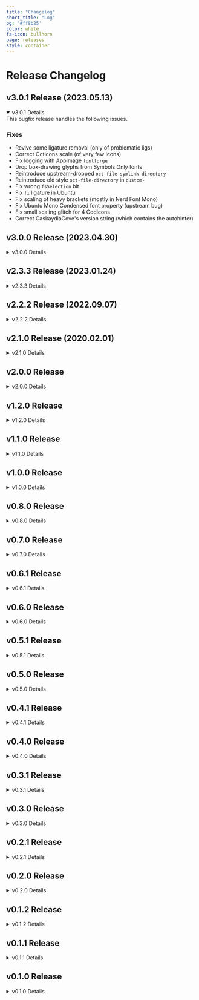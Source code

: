 ```yaml
---
title: "Changelog"
short_title: "Log"
bg: '#ff8b25'
color: white
fa-icon: bullhorn
page: releases
style: container
---
```


<h1 class="center">Release Changelog</h1>

<h2>v3.0.1 Release (2023.05.13)</h2>
<details open>
  <summary>v3.0.1 Details</summary>
  <div markdown="1">
This bugfix release handles the following issues.

### Fixes
  - Revive some ligature removal (only of problematic ligs)
  - Correct Octicons scale (of very few icons)
  - Fix logging with AppImage `fontforge`
  - Drop box-drawing glyphs from Symbols Only fonts
  - Reintroduce upstream-dropped `oct-file-symlink-directory`
  - Reintroduce old style `oct-file-directory` in `custom-`
  - Fix wrong `fsSelection` bit
  - Fix `fi` ligature in Ubuntu
  - Fix scaling of heavy brackets (mostly in Nerd Font Mono)
  - Fix Ubuntu Mono Condensed font property (upstream bug)
  - Fix small scaling glitch for 4 Codicons
  - Correct CaskaydiaCove's version string (which contains the autohinter)
  </div>
</details>

<h2>v3.0.0 Release (2023.04.30)</h2>
<details>
  <summary>v3.0.0 Details</summary>
  <div markdown="1">
This major release introduces some breaking changes:

### Breaking 1: Naming

This release fixes some long standing issues that are due to the naming of the fonts: There is a completely new naming scheme. This might be inconvientient for existing setups, sorry.
  - Some fonts will have `Nerd Font` in the name while other have it abbreviated as `NF`. This is needed because some names just were too long. (Same for `Nerd Font Mono` and `NFM`.)
  - There are no `Windows Compatible` fonts anymore. All fonts work on all platforms.
  - The `Complete` from the font names (and the repo directories) has been dropped (Complete is the new normal).
  - The name parts will be ordered as expected with style and weight last (`Somefont Bold Nerd Font` -> `Somefont Nerd Font Bold`).
  - The filename will have no blanks anymore.

### Breaking 2: Material Design Icons Codepoints

The old Material Design Icon codepoints are finally dropped. Due to an historic mistake we placed them in between some asiatic glyphs, breaking that script.
Since v2.3.0 the (updated and expanded) Material Design Icons have new codepoints in the 5 digit region.
  - Dropped codepoints `F500`... and class names `nf-mdi-*`
  - New codepoints `F0001`... and class names `nf-md-*`
  - The whole discussions are here: https://github.com/ryanoasis/nerd-fonts/issues/365
  - A translation table is available here: https://github.com/ryanoasis/nerd-fonts/issues/1059#issuecomment-1404891287
  - There are tools out there that probably can update your configuration.

Otherwise this is a 'Update release', so now the good stuff:

### Updates
  - Update `Agave` to v37
  - Update `Arimo` to 1.33
  - Update `DaddyTimeMono` to 1.2.3
  - Update `Fira Mono` to 3.206
  - Update `Go Mono` to 2.010
  - Update `Hermit` to 2.0
  - Update `IBM Plex` to 2.3
  - Update `Iosevka` to 22.1.0
  - Update `Literation` to 2.1.5
  - Update `Lilex` to 2.000
  - Update `mononoki` to 1.6
  - Update `MPlus` to ... current
  - Update `Overpass` to 3.0.5
  - Update `Roboto Mono` to 3.0
  - Update `Source Code Pro` to 2.038
  - Update `Terminus` to 4.49.2
  - Update `Victor Mono` to 1.5.4
  - Update the Octicons set to 18.3.0

### Features
  - New font `ComicShannsMono`
  - New variant in release `Nerd Font Propo` for GUI usecases
  - Patch in heavy angle brackets
  - Patch in boxdrawing glyphs (if the font has no complete set)
  - Repair Panose info if source font has broken data
  - Reform PowerlineExtra sizing
  - Autocreate a `FontPatcher.zip` from `HEAD`
  - Create a json database with css names
  - Disentangle `Iosevka` into two packets (one for `Iosevka Term`)
  - Add option to manipulate `xAvgCharWidth` (needed rarely by self-patchers)
  - Add option to allow italic-less fonts with oblique
  - Add `--debug` and `--dry` to `font-patcher`
  - Add logging into file to `font-patcher`
  - Add `NERDFONTS` environment variable to transport options through `gotta-patch-em`

### Improvements
  - Fix `Caskaydia Code` height different to `Cascadia Code` (hinting problem) (font is now `ttf` instead of `otf`!)

### Fixes
  - Fix baseline to basline distance (line gap) for some fonts
  - Fix weather icons cloud scaling
  - Fix UniqueID of the fonts
  - Fix `Bitstream Vera` name: Is now `Bitstrom Wera` due to licensing issue
  - No fix, but: Drop support for Python 2

### Remark
I can feel the hurt of the breaking changes, but some old decisions just proved to be wrong.
Many thanks to all the Issue reporters and pull requesters that help keep this project going!
  </div>
</details>

<h2>v2.3.3 Release (2023.01.24)</h2>
<details>
  <summary>v2.3.3 Details</summary>
  <div markdown="1">
The `v2.3.x` release is an interim release that tackles a lot technical issues and some updates. It is the preparatory step for `v3.0.0` that will update 'everything' and introduce new concepts. See [#1074](https://github.com/ryanoasis/nerd-fonts/discussions/1074).

### Features
  - Process `TTC` files #783
  - Preserve existing bitmaps #939
  - Symbol scaling in nonmono (down to 2 'widths') #748
  - Add New Material Design Icons to **its own region** by @earboxer #773
  - Calculate line gap correctly #1060 #943 _2.3.2_

### Updates
  - Update `Inconsolata` to v3.000 #775
  - Update `3270font` to v3.0.1 #948
  - Update `JetBrains Mono` to 2.304 by @rluvaton #1053 c6b3b0841 _2.3.2_
  - Update `Mononoki` to 1.5 fec587385
  - Update `Seti` glyph set #978

### Improvements
  - `install.sh --remove` #822
  - Stable codepoints #778
  - Add `-WindowsCompatibleOnly` on `install.ps1` by @ev-dev #841
  - Sunset ligature removal #977
  - Fix Iosevka Family names #1019
  - Fix unequal weather icon scale #916
  - Use Fontforge January 2023 Release #1037
  - Warn if sourcefont is a variable font `VF` #960
  - Improve Assembly icon by @ignamartinoli #990
  - Cover alternate unicode encodings _(for Input Mono)_ by @nathanielevan #1058 _2.3.2_

### Fixes
  - Fix `fontconfig` #920
  - Fix scaling related rounding error #921
  - Fix hasklug ligature #938
  - Avoid patching proportional sources #912
  - Fix JetBrains Mono `!=` ligature #964
  - Fix licenses in archives #981 8a749ab21 _2.3.3_
  - Fix crash on some custom sets #1006
  - Sanitize output filenames #1029
  - Fix some Nerd Font Mono too wide #1045 #1062 _2.3.2_
  - Fix unexpected 'Book' SubFamily #1047
  - Fix Nerd Fonts Symbols Only metrics 4939ac5 _2.3.3_

## Next Release Outlook

The `v3.0.0` release will bring two bigger changes:

### Material Design Icons
The Material Design Icons have to move codepoints. Historically we patch them in between `F500` - `FD46`; but part of that range is needed for Chinese and other glyphs. With #773 and _Plan 5+_ of #365 their new home will be after `F0001`. And they grow considerably.

The `v2.3.x` release has both, the 'old' and the 'new' codepoints to enable you an easier transision. **Please change** already **now** your prompts and other uses to the new codepoints. Release `v3.0.0` will finally drop the old codepoints (`F500` - `FD46`).

### Naming
Naming will also change. The name parts will move to places where they are customarily expected (e.g. weight and style comes last). This will fix some more problems. Probably we will drop the `Complete` monicker, as ... everyone uses the complete versions, it just takes precious space in the names.
The details are not fixed yet, follow [#1074](https://github.com/ryanoasis/nerd-fonts/discussions/1074) to keep up to date.

### Details
  - [Release 2.3.0](https://github.com/ryanoasis/nerd-fonts/releases/tag/v2.3.0)
  - [Release 2.3.1](https://github.com/ryanoasis/nerd-fonts/releases/tag/v2.3.0)
  - [Release 2.3.2](https://github.com/ryanoasis/nerd-fonts/releases/tag/v2.3.0)

## Remark
This release was even more bumpy then the previous one. Please accept my apologies.
Many thanks to all the Issue reporters and pull requesters that help keep this project going!
  </div>
</details>


<h2>v2.2.2 Release (2022.09.07)</h2>
<details>
  <summary>v2.2.2 Details</summary>
  <div markdown="1">
### New Features

  - Added new fonts:
    - Lilex (PR #474 @adavidzh)
  - Make Nerd Fonts Monospaced Again (PR #746)
  - Docker support (PR #449 @mdschweda)
  - Add Codicons (PR #705 @cstrahan)

### Updates / Improvements

  - Updated various fonts:
    - Victor Mono to 1.4.1 (PR #516 @ea2809)
    - Hasklig to v1.2 (PR #555 @Tehnix)
    - Iosevka to 6.1.3 (PR #622 @FollieHiyuki)
    - Fira Code to 6.2 (PR #704 @gitfool)
    - JetBrains Mono to v2.251 (PR #776 @moritzdietz)
    - Cascadia to 2111.01 (PR #723 @Finii)
  - Update Font Logos to 1.0.1 (PR #859)

### Fixes

  - Various fixes and improvements, see release pages
    - [Release 2.2.0](https://github.com/ryanoasis/nerd-fonts/releases/tag/v2.2.0)
    - [Release 2.2.1](https://github.com/ryanoasis/nerd-fonts/releases/tag/v2.2.1)
    - [Release 2.2.2](https://github.com/ryanoasis/nerd-fonts/releases/tag/v2.2.2)
  </div>
</details>

<h2>v2.1.0 Release (2020.02.01)</h2>
<details>
  <summary>v2.1.0 Details</summary>
  <div markdown="1">
### New Features

  - Added new fonts:
    - IBM Plex (PR #253 @romen)
    - iA Writer (patched as iM Writing) (PR #326 @xasx)
    - Agave (PR #327 @xasx)
    - DaddyTimeMono (fixes #330)
    - Victor Mono (PR #364 @kule)
    - Cascadia Code (patched as Caskaydia Cove)
    - JetBrains Mono (PR #421 @Knovour, fixes #420, #425)
  - Added chocolatey install script (PR #259 @rahuliyer95)
  - Added PowerShell installation script for Windows (PR #357 @LZong-tw)
  - Added font previews to website (fixes #316)

### Updates / Improvements

  - Updated most of the glyphs in the 'original-source' (PR #249 @danbee)
  - Updated font patcher script via refactor (PR #288 @haasosaurus)
  - Updated various fonts:
    - Updated Fira Code to version 1.206 (PR #298 @mashehu)
    - Updated 'Fura' to 'Fira' (PR #356 @ShalokShalom) (fixes #352)
    - Updated Fira Code to version 2.0 (PR #372 @hugo-vrijswijk, fixes #424)
    - Updated Iosevka to version 2.1.0 (PR #328 @MindTooth)
    - Updated Fantasque Sans Mono to version 1.8.0 (PR #423 @adzenith)
    - Updated Inconsolata to version 2.001 (fixes #289)
    - Updated Liberation to version 2.00.5 (fixes #344)
    - Updated Victor Mono to version 1.3.1 (fixes #388)
  - Added Cascadia Code to font sources (PR #374 @AaronFriel)
  - Added new language translations:
    - Added Polish readme (PR #301 @P1X3L0V4)
    - Added Spanish readme (PR #378 @Tamh)
    - Added Korean readme (PR #382 @ParkSB)
    - Added Ukrainian readme (PR #392 @igavelyuk)
    - Added Japanese readme (PR #389 @delphinus)
    - Added Italian readme (PR #427 @JGiola)
  - Added documentation about ligatures for patched fonts (PR #315 @sideeffffect)

### Fixes

  - Fixed monospace overlapping (PR #283 @haasosaurus, fixes #270)
  - Fixed glyph bears in monospaced variants (PR #394 @Finii)
  - Fixed archive artifact script not including all fonts (fixes #418)
  - Fixed URLs in font table (PR #260 @raffclar)
  - Fixed possible mixed content error on website for Google Fonts (PR #276 @mashehu)
  - Fixed UX of font-patcher log to be inside `<details>` block (PR #291 @kevinSuttle)
  - Fixed bash scripts execution from non-standard bash (PR #282 @deadloko)
  - Fixed missing variations of Meslo (PR #308 @segevfiner fixes #302)
  - Fixed typo (PR #331 @mikeshatch)
  - Fixed typo in css class and cheatsheet (fixes #285)
  - Fixed including uuid files (ignored) (PR #371 @lebel)
  - Fixed RFN for Anka Coder (PR #376 @gunman808)
  - Fixed BigBlueTerminal font formatting in readme (PR #381 @this-is-you)
  - Fixed formatting of Agave readme (PR #379 @Roshanjossey)
  - Fixed link to Fish Shell on website (PR #385 @kaykayehnn)
  - Fixed showcase images in FiraCode readme (PR #405 @equwal)
  - Fixed outdated AUR references (PR #416 @sudoLife)
  - Fixed elixir image src in Fira Code readme (PR #419 @kadimisetty)
  - Fixed missing Italic variation for SourceCodePro (fixes #271)
  - Fixed English text in French translation (PR #322 @leoz2007)
  - Fixed exit code in install script (PR #361 @evaryont)
  - Fixed link of Caskroom (PR #349 @satoryu)
  </div>
</details>

<h2>v2.0.0 Release</h2>
<details>
  <summary>v2.0.0 Details</summary>
  <div markdown="1">
### New Features

  - Added new fonts:
    - Noto (all variations) (#213)
    - Overpass Mono (fixes #177)
    - BigBlue Terminal (fixes #170)
    - Dyslexic (fixes #217)
    - Iosevka Term variant (no ligatures) (fixes #198)
    - FiraCode TTF variant (fixes #244)
    - SourceCodePro italics variant (fixes #236)
  - Added new glyph sets:
    - [Material Design Icons](https://github.com/templarian/MaterialDesign)
    - [Weather](https://github.com/erikflowers/weather-icons)
  - Added new glyphs to core:
    - Elm (fixes #172)
    - Elixir (fixes #228)
    - Electron (fixes #237)
  - Added new translations:
    - Added Traditional Chinese of readme (partially fixes #118) (PR #222) (@MindyTai)
    - Added French readme (partially fixes #118) (PR #251) (@pgrimaud)
  - Added ability to remove ligatures via the `--removeligatures` option in `font-patcher`
  - Added `--configfile` option to `font-patcher`

### Updates / Improvements

  - Updated `Hack` font to latest version (`v3.003`) (fixes #216) (with help from @chrissimpkins)
  - Updated `Iosevka` to the latest version (`v1.14.0`) (fixes #229)
  - Updated `Fantasque Sans Mono` to the latest version (`v1.7.2`) (fixes #240)
  - Updated `MPlus` version from `1.018` to `1.063`
  - Updated documentation for urxvt wcwidth implementations (fixes #155)
  - Updated logos and Sankey diagram

### Breaking Updates / Improvements / Changes

  - Updated Font Logos (formerly Font Linux) to latest version (fixes #157)

### Fixes

  - Fixed incorrect exitcode returned from installer (fixes #218) (PR #230 @Phuurl)
  - Fixed 3270 font not being valid/installable on Windows (fixes #12, #196)
  - Fixed weather variables script typo (PR #242 @snown)
  - Fixed Monospaced fonts having ligatures by default (fixed Meslo Mono having ligatures) (fixes #186)
  - Fixed Hasklig ExtraLight & Light variants (fixes #231)
  </div>
</details>

<h2>v1.2.0 Release</h2>
<details>
  <summary>v1.2.0 Details</summary>
  <div markdown="1">
### New Features
  - Added new fonts:
    - `Arimo` (fixes #206) (PR #207 @Ksbugbee)
    - `Go-Mono` (PR #199 @bbrks)
    - `Tinos` (fixes #200) (PR #201 @jerezereh)
    - `InconsolataLGC` (PR #205 @iloginow)
    - `Cousine` (fixes #208) (PR #209 @de-olagundoye)
  - Added Contributors section to Website and Repo (fixes #160) (PR #202, PR #204 @lucasreed)
  - Added Travis CI and integrated with ShellCheck script (fixes #120) (#212 PR @andrewimeson)
  - Added new translations:
    - Added Russian translation of readme (partially fixes #118) (PR #203 @magauran)
    - Added Mandarin Chinese translation of readme (partially fixes #118) (PR #214 @hiby90hou)

### Updates / Improvements
  - Updated `Hasklig (Hasklug)` font from version `1.0` to `1.1` (fixes #188) (PR #215 @fernandomora)
  - Updated fontconfig with `monospace` (PR #211 @Tyilo)

### Fixes
  - Fixed font-patcher relative path issues with glyph sources (PR #193 @theGivingTree)
  - Fixed install script not being callable from other directories (PR #194 @Twanislas)
  - Fixed broken links (@reujab)
  - Fixed minor misc readme issues
  </div>
</details>

<h2>v1.1.0 Release</h2>
<details>
  <summary>v1.1.0 Details</summary>
  <div markdown="1">
### New Features
  - Added shell helper script (and shell variables) for referencing glyphs (PR #147 @powerman)
  - Added new fonts:
    - `InconsoltaGo` (PR #130 @sodiumjoe)
    - `Ubuntu` (non mono) (fixes #134)
  - Added release script (fixes #137)
  - Added better terminal and font test scripts
  - Added CSS file for using Nerd Fonts on websites
  - Added script to build CSS file with classes to use Nerd Font glyphs
  - Added `--adjust-line-height` option to `font-patcher`

### Updates / Improvements
  - Updated 'Features' section counts (fixes #117) (PR #122 @OmarB97)
  - Updated location of readme images (PR #149 @agriffis)
  - Updated `DejaVu` version from `2.33` to `2.37` (and removes the `DejaVu for Powerline`) (PR #151 @agriffis)
  - Updated Reserved Font Name (RFN) details and provides clarification (fixes #136)
  - Updated `Ubuntu Mono` version from `0.80` to `0.83` and adds missing Bold and Italic variants (fixes #134)
  - Updated `FiraCode` version from `1.102` to `1.204` (fixes #180) (PR #181 @aidanharris)
  - Updated install and Quick Links info in readme
  - Updated Homebrew font install in readme
  - Updated readme with AUR package links
  - Updated readme with links to [NerdFonts.com's Cheat Sheet](http://nerdfonts.com/#cheat-sheet)
  - Updated readme with 'TL;DR' section and re-ordering of font install options (fixes #124)
  - Updated readme with more details on font install options
  - Updated various readme sections
  - Updated contributing markdown with better information
  - Updated explanations of `--mono` option and monospace in general (fixes #165)
  - Updated `font-patcher` progress bars styling
  - Updated `installh.sh` script to support installing to global system paths via `-U` (default) or `-S` flags (PR #187 @brennanfee)

### Fixes
  - Fixed Powerline glyphs sizes, alignment and offsets (fixes #26)
  - Fixed FAQ links in `.github/` (PR #132 @polyzen)
  - Fixed Homebrew command instructions in readme (PR #133 @teddy-error)
  - Fixed markdown rendering issues in readme (PR #148 @aloisdg)
  - Fixed glyph offsets (especially Powerline) (fixes #142)
  - Fixed incorrect typeface names on some fonts (fixes #126)
  - Fixed `Font Linux` screenshot with correct code points (fixes #138) (PR #149 @agriffis)
  - Fixed trailing spaces in readme (clean-up) (PR #167 @thyrlian)
  - Fixed wiki link in issue template (fixes #174) (PR #179 @kballard)
  - Fixed misc typos and link references in readme and `font-patcher` (PR #184 @reujab)
  - Fixed font family name conflicts by adding `Mono` to single-width fonts (fixes #176) (PR #178 @kballard)
  - Fixed `font-patcher` progress bar rounding output (PR #183 @reujab)
  - Fixed executing scripts from other directories (PR #185 @reujab)
  - Fixed missing glyph `e0ca` (ice waveform mirrored) (fixes #182)
  - Fixed `Hasklig` (`Hasklug`) SIL OFL compliance issue
  - Fixed missing or out of date patched font readmes
  - Fixed `font-patcher` glyph set count not ignoring empty codepoints
  - Fixed `font-patcher` progress bars stopping at incorrect percentage
  </div>
</details>

<h2>v1.0.0 Release</h2>
<details>
  <summary>v1.0.0 Details</summary>
  <div markdown="1">
### New Features
  - Added 6 new fonts:
    - Code New Roman (enhancement #85)
    - Gohu (enhancement #90)
    - Hasklig (enhancement PR #103) (@jrolfs)
    - Mononoki (enhancement #89)
    - Share Tech Mono (enhancement #105)
    - Space Mono (enhancement #93)
  - Added new Glyph Sets:
    - [Font Awesome Extension](http://andrelgava.github.io/font-awesome-extension/) (Over 170 glyphs) (enhancement #96)
    - [IEC Power Symbols](http://unicodepowersymbol.com/) (enhancement #94)
  - Added additional methods to download the fonts:
    - Support for [Home Brew fonts](https://github.com/caskroom/homebrew-fonts) (enhancement #72)
    - Archive downloads via releases with scripts to generate archive downloads for patched fonts (enhancement #32)
  - Added single Nerd Fonts glyphs only fonts for Fontconfig aliasing (enhancement #84)
  - Added TTF version of Terminess (Terminus) font (fixes #23)
  - Added support for custom symbol fonts (with `--custom` flag) (PR #107 @sharkusk)
  - Added progress bars options: `--progressbars` & `--no-progressbars` to patcher script
  - Added `--postprocess` flag to allow additional scripts to run after patching (related to #70)

### Updates / Improvements
  - Improved repository size greatly (partially fixes #73)
    - Provides only `complete` version of patched fonts by default (others are still possible via patcher script)
  - Removed `minimal` version of patched fonts (not particularly useful)
  - Removed `variation` versions of patched fonts and instead provides generated list of commands for each combination
  - Updated Font Awesome to the latest version v4.7.0:
    - https://github.com/FortAwesome/Font-Awesome/releases/tag/v4.7.0
    - https://github.com/FortAwesome/Font-Awesome/issues?q=milestone%3A4.7.0
  - Updated Octicons font from [v3.2.0](https://github.com/github/octicons/releases/tag/v3.2.0) to [v4.4.0](https://github.com/github/octicons/releases/tag/v4.4.0)
    - Last version with [font support](https://github.com/primer/octicons/issues/108)
    - Adds glyphs: `verified`, `smiley`, `unverified`, `ellipses`, `file`, `grabber`, `plus-small`, `reply`
    - Various glyph modifications and fixes
  - Updated [DejaVu Sans Mono](http://dejavu-fonts.org/wiki/Changelog) from version 2.33 to 2.37
  - Updated readme with information on shallow cloning (enhancement #102)
  - Updated readme with better readability, prose, and removes some passive voice issues
  - Updated sankey diagram in readme with a more visual representation of the glyphs combined
  - Updated readability and format of changelog (even past versions)
  - Removed redundant flag `--limit-font-name-length`

### Fixes
  - Added missing glyphs in range `2630` through `2637` (trigrams) to DejaVu Sans Mono (fixes #100)
  - Fixed various missing glyphs such as `heart`, `zap`, `desktop` (fixes #87)
  - Fixed several long standing issues (fix & enhancement PR #107) (@sharkusk)
    - glyphs (scaling and positioning) (fixes #74)
    - Monospaced font issues
    - Windows and macOS issues (fixes #111)
  - Fixed font name for glyph font 'PowerlineExtraSymbols.otf' (fixes #109)
  - Fixed and tweaked various powerline gaps (PR #107 @sharkusk)
  - Fixed Hack hints being removed in patched versions (Knack) (fixes #70, with help from @chrissimpkins)
  - Fixed various issues with '--careful' flag (PR #107 @sharkusk)
  - Fixed missing codepoint conflict information for Octicons & Font Awesome (fixes #116) (image from @kaymmm)
  - Fixed and refactored various code logic and style
  </div>
</details>

<h2>v0.8.0 Release</h2>
<details>
  <summary>v0.8.0 Details</summary>
  <div markdown="1">
  - Added 2 new fonts:
    - [Fantasque Sans Mono](https://github.com/belluzj/fantasque-sans) (enhancement #80)
    - [Iosevka](https://github.com/be5invis/Iosevka) (enhancement #81)
  - Added new Glyph set: [Font Linux](https://github.com/Lukas-W/font-linux) (enhancement #75)
  - Updated font install script to limit to a single font family (more typical use case) (enhancement PR #82) (@rawkode)
  - Updated readme: Misc readability tweaks and clean-up
  - Fixed Powerline Symbols not correctly rendering (if font already has the symbols) (fixes #78)
  - Fixed AttributeError with Python 3 version of font patcher script (fixes #79)
  - Fixed certain Hack/Knack font style sets by updating version of Hack to [v2.020](https://github.com/chrissimpkins/Hack/releases/tag/v2.020) (fixes #63)
  </div>
</details>

<h2>v0.7.0 Release</h2>
<details>
  <summary>v0.7.0 Details</summary>
  <div markdown="1">
  - Added 3 new fonts:
    - Monoid (enhancement #54)
    - Roboto Mono (enhancement #55)
    - Fira Code (enhancement PR #62, fixes #59) (@jrolfs)
  - Added 1 new font variant:
    - Proggy Clean (Slashed Zero) (fixes #69)
  - Added contributing and issue PR templates (enhancement #66)
  - Added Python 3 version of the font-patcher script (fixes #49)
  - Improved explanation of font choices (complete vs alternative vs minimal choices) with bash script to maintain (fixes #52)
  - Updated Hack to v2.019 (fixes #53)
  - Updated Font Awesome to the latest version v4.5.0 (20 new icons) (fixes #48):
    - https://github.com/FortAwesome/Font-Awesome/releases/tag/v4.5.0
    - https://github.com/FortAwesome/Font-Awesome/issues?q=milestone%3A4.5.0
  - Fixed fonts showing as duplicates in OS X Font Book (fixes #56, enhancement PR #61) (@jrolfs)
  - Fixed Powerline Symbols not being applied correctly to patched fonts since v0.5.0 (fixes #68, fix PR #71) (@F1LT3R)
  </div>
</details>

<h2>v0.6.1 Release</h2>
<details>
  <summary>v0.6.1 Details</summary>
  <div markdown="1">
  - Added 'font installation' section from [vim-devicons](https://github.com/ryanoasis/vim-devicons) with changes (enhancement PR #47) (@her)
  - Improved various readme updates and fixes: Improved section headers, gitter badge, misc
  - Fixed possible error with `--careful` flag (fixes #45)
  - Fixed default font directory on linux install script to `~/.local/share/fonts` as the previous was deprecated (fix PR #51) (@shaief)
  - Fixed broken curl download example (fixes #50)
  </div>
</details>

<h2>v0.6.0 Release</h2>
<details>
  <summary>v0.6.0 Details</summary>
  <div markdown="1">
  - Updated Font naming conventions and directory paths that are more manageable (partially fixes #32, #42)
  - Updated Font variations to use same Font Family (partially fixes #25, #42)
  - Updated Hack/Knack font to [v2.018](https://github.com/chrissimpkins/Hack/releases/tag/v2.018) (enhancement #39)
  - Updated Source Code Pro (Sauce Code Pro) font to [v2.010/v1.030](https://github.com/adobe-fonts/source-code-pro/releases/tag/2.010R-ro%2F1.030R-it) (enhancement #33)
  - Updated Octicons font to [v3.2.0](https://github.com/github/octicons/releases/tag/v3.2.0) plus latest master commits
  - Updated readme with alternate OSX install and execution options (enhancement #38)
  - Improved performance of 'Multiple Fonts Patcher (Gotta Patch 'em All Font Patcher!) by using parallelization (background processes) (enhancement #44)
  - Added new flag/option to font patcher (--outputdir) to allow specifying where to save patched font instead of current directory (enhancement #44)
  - Added 'Powerline Extra' symbols (enhancement #30, #35)
  - Added more Glyphs from Vim-devicons glyph set (various folders, Go, Windows logo, Vim logo, etc)
  - Fixed patched fonts not retaining glyph names (fixes #41)
  - Fixed Ligatures being lost/overwritten when patching (fixes #43)
  - Regenerated all patched fonts
  </div>
</details>

<h2>v0.5.1 Release</h2>
<details>
  <summary>v0.5.1 Details</summary>
  <div markdown="1">
  - Added Gitter chat badge
  - Updated readme with badges
  </div>
</details>

<h2>v0.5.0 Release</h2>
<details>
  <summary>v0.5.0 Details</summary>
  <div markdown="1">
  - Added Hack font (as 'Knack' for now) (enhancement PR #28) (@cheba)
  - Updated and improved all fonts patcher script (enhancement PR #27) (@cheba)
  - Updated Font Awesome to the latest version v4.4.0
    - for more details see https://github.com/FortAwesome/Font-Awesome/releases/tag/v4.4.0
  - Updated readme with Reserved Font Name info, Hack font, and various version updates
  - Updated the directory structures to make it easier to find font styles
  - Updated all patch fonts to use latest changes and fixes
  - Fixed unicode codepoints for Font Awesome glyphs (fixes #31)
  - Fixed potential SIL Open Font License (OFL) issue with 'Fira Mono' (patched as 'Fura')
  </div>
</details>

<h2>v0.4.1 Release</h2>
<details>
  <summary>v0.4.1 Details</summary>
  <div markdown="1">
  - Fixed wrong em sizes on some glyphs (particularly Font Awesome) (fixes #24)
    - Regenerated all patched fonts
  - Added version, comment and fontlog (with changelog notes) to fonts
  - Added image: non text version of patcher logo
  - Removed misc unnecessary code (clean-up)
  - Updated changelog: added missing release details and updated other releases
  </div>
</details>

<h2>v0.4.0 Release</h2>
<details>
  <summary>v0.4.0 Details</summary>
  <div markdown="1">
  - Added support for 'octicons', 'font-awesome' font glyphs
  - Added missing font combinations
  - Added Hermit (as 'Hurmit' to comply with SIL Open Font License (OFL)) font
  - Added more sample fonts (Hermit and SourceCodePro variants)
  - Added logos
  - Added 'Code of Conduct'
  - Added missing Pomicons.otf source file and update .gitignore (fixes #19)
  - Added 'all fonts patcher script' pattern parameter support (fuzzy matching)
  - Updated readme: python-fontforge minimum version & link to FontForge install docs (enhancement PR #18) (@blueyed)
  - Updated readme: various misc improvements and fixes
  - Fixed font-patcher to only load Pomicons.otf with '--pomicons' flag (enhancement PR #20) (fixes #19) (@blueyed)
  - Fixed other misc issues
  - Added font files versioning
  </div>
</details>

<h2>v0.3.1 Release</h2>
<details>
  <summary>v0.3.1 Details</summary>
  <div markdown="1">
  - Updated readme
  - Fixed font patcher output name for Mono fonts
  - Fixed patcher overwriting fonts with 'Mono' versions preventing all combinations from being generated (only 220 instead of 352)
  - Fixed more possible license issues by completely removed 'Input Mono' font related files
  - Fixed all patched fonts: Re-patched all the fonts due to issue with font patcher and all fonts
  </div>
</details>

<h2>v0.3.0 Release</h2>
<details>
  <summary>v0.3.0 Details</summary>
  <div markdown="1">
  - Added new fonts, set up unpatched sources, and set up patched version folders (enhancement #10)
    - Fonts: 3270, Aurulent Sans Mono, Bitstream Vera Sans Mono, Heavy Data, Lekton, MPlus (M+), ProFont
  - Added script to re-patch all of the fonts (work in progress) for enhancement (enhancement #11)
  - Added pomicon glyphs (enhancement #14)
  - Updated devicons font source to latest version 1.8.0 release
  - Updated the range to include new glyphs from latest devicons 1.8.0 (work toward but NOT does not fix #12)
  - Updated scripts and files: various clean-up and refactoring tasks
  - Updated readme
  </div>
</details>

<h2>v0.2.1 Release</h2>
<details>
  <summary>v0.2.1 Details</summary>
  <div markdown="1">
  - Added fonts install script for Linux and Mac OS (enhancment PR #5) (@srijanshetty)
  - Added detection and warnings when using unsupported (old) fontforge versions (fixes #6)
  - Added missing patched fonts
  - Fixed Licensing compliance issues (#7)
    - includes removing PragmataPro (@abl)
  - Updated readme: misc updates and tweaks
  </div>
</details>

<h2>v0.2.0 Release</h2>
<details>
  <summary>v0.2.0 Details</summary>
  <div markdown="1">
  - True mono support
    - Script can now build single and double width glyphs!
  - Added details of cli parameters and updated fonts list with the true mono spaced fonts (#4)
  - Added/fixed mono fonts single width glyphs support 
  - Updated readme
  </div>
</details>

<h2>v0.1.2 Release</h2>
<details>
  <summary>v0.1.2 Details</summary>
  <div markdown="1">
  - Updated readme with better description and explanation of the options available
  - Added new unpatched font PragmataPro for Powerline
  - Added new patched font PragmataPro for Powerline Plus Nerd File Types
  </div>
</details>

<h2>v0.1.1 Release</h2>
<details>
  <summary>v0.1.1 Details</summary>
  <div markdown="1">
  - Fixes scaling issues in first set of glyphs in certain fonts (fixes issue #1)
  </div>
</details>

<h2>v0.1.0 Release</h2>
<details>
  <summary>v0.1.0 Details</summary>
  <div markdown="1">
  - Release
  - Inital port from 'features/1-script-patch-fonts' branch on vim-webdevicons repo
  </div>
</details>


